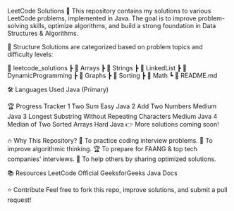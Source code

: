 LeetCode Solutions 🚀
This repository contains my solutions to various LeetCode problems, implemented in Java. The goal is to improve problem-solving skills, optimize algorithms, and build a strong foundation in Data Structures & Algorithms.

📌 Structure
Solutions are categorized based on problem topics and difficulty levels:

📂 leetcode_solutions
 ┣ 📂 Arrays
 ┣ 📂 Strings
 ┣ 📂 LinkedList
 ┣ 📂 DynamicProgramming
 ┣ 📂 Graphs
 ┣ 📂 Sorting
 ┣ 📂 Math
 ┗ 📜 README.md

🛠 Languages Used
 Java (Primary)

🏆 Progress Tracker
1	Two Sum	Easy	Java
2	Add Two Numbers	Medium	Java
3	Longest Substring Without Repeating Characters	Medium	Java
4	Median of Two Sorted Arrays	Hard	Java
👉 More solutions coming soon!

🔥 Why This Repository?
📌 To practice coding interview problems.
🚀 To improve algorithmic thinking.
🏆 To prepare for FAANG & top tech companies' interviews.
🤝 To help others by sharing optimized solutions.

📚 Resources
LeetCode Official
GeeksforGeeks
Java Docs

⭐ Contribute
Feel free to fork this repo, improve solutions, and submit a pull request!
